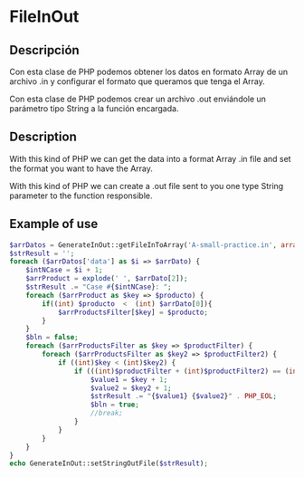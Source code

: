 # FileInOut

## Descripción

Con esta clase de PHP podemos obtener los datos en formato Array de un archivo .in y configurar el formato que queramos que tenga el Array.

Con esta clase de PHP podemos crear un archivo .out enviándole un parámetro tipo String a la función encargada.

## Description

With this kind of PHP we can get the data into a format Array .in file and set the format you want to have the Array.

With this kind of PHP we can create a .out file sent to you one type String parameter to the function responsible.

## Example of use 
```PHP
$arrDatos = GenerateInOut::getFileInToArray('A-small-practice.in', array('first' => 1,'data'  => 3,));
$strResult = '';
foreach ($arrDatos['data'] as $i => $arrDato) {
    $intNCase = $i + 1;
    $arrProduct = explode(' ', $arrDato[2]);
    $strResult .= "Case #{$intNCase}: ";
    foreach ($arrProduct as $key => $producto) {
        if((int) $producto  <  (int) $arrDato[0]){
            $arrProductsFilter[$key] = $producto;
        }
    }
    $bln = false;
    foreach ($arrProductsFilter as $key => $productFilter) {
        foreach ($arrProductsFilter as $key2 => $productFilter2) {
            if ((int)$key < (int)$key2) {
                if (((int)$productFilter + (int)$productFilter2) == (int)$arrDato[0]) {
                    $value1 = $key + 1;
                    $value2 = $key2 + 1;
                    $strResult .= "{$value1} {$value2}" . PHP_EOL;
                    $bln = true;
                    //break;
                }
            }
        }
    }
}
echo GenerateInOut::setStringOutFile($strResult);
```
